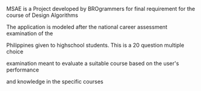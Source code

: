 MSAE is a Project developed by BROgrammers for final requirement for the course of Design Algorithms

The application is modeled after the national career assessment examination of the

Philippines given to highschool students. This is a 20 question multiple choice

examination meant to evaluate a suitable course based on the user's performance

and knowledge in the specific courses
